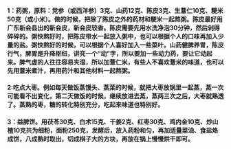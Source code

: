 #### 1：药粥，原料：党参（或西洋参）3克、山药12克、陈皮3克、生薏仁10克、粳米50克（或小米）。做的时候，把除了陈皮之外的药材和粳米一起熬粥。陈皮最好用广东新会县出的新会皮，新会皮较香。陈皮需要先用水洗净泡30分钟，然后剁得碎碎的。粥快熬好时，把陈皮带水一起放入粥中，也可以根据个人的口味再加入少量的盐。粥快熬好的时候，可以根据个人喜好加入一些菜叶。山药健脾养胃，陈皮行气，脾胃是升降枢纽，讲究一个“动”字，所以要加一些动力药，要让它动起来。脾气虚的人往往容易夹湿，所以加薏仁米，有些人不喜欢薏米的味道，也可以先用薏米煮汁，再用药汁和其他材料一起熬粥。
#### 2:吃点大枣。例如每天做饭蒸馒头、蒸菜的时候，就把大枣放锅里一起蒸，蒸一次可能看不出变化，第二天做饭的时候，继续放进去蒸，蒸两三次之后，大枣就熟透了。蒸熟的枣，糖的转化特别充分，吃起来味道也特别好。
#### 3：益脾饼。用茯苓30克、白术15克、干姜2克、红枣30克、鸡内金10克、炒山楂10克共为细粉，面粉250克，发酵后，放入药粉和匀，再加适量菜油、食盐烙成饼，八成熟时取出，切成棋子大的方块，再放在锅上慢慢烘干即可。